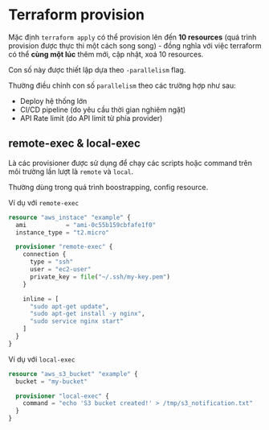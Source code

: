 # Terraform provision

Mặc định `terraform apply` có thể provision lên đến **10 resources** (quá trình provision được thực thi một cách song song) - đồng nghĩa với việc terraform có thể **cùng một lúc** thêm mới, cập nhật, xoá 10 resources.

Con số này được thiết lập dựa theo `-parallelism` flag.

Thường điều chỉnh con số `parallelism` theo các trường hợp như sau:

- Deploy hệ thống lớn
- CI/CD pipeline (do yêu cầu thời gian nghiêm ngặt)
- API Rate limit (do API limit từ phía provider)

## remote-exec & local-exec

Là các provisioner được sử dụng để chạy các scripts hoặc command trên môi trường lần lượt là `remote` và `local`.

Thường dùng trong quá trình boostrapping, config resource.

Ví dụ với `remote-exec`

```tf
resource "aws_instace" "example" {
  ami           = "ami-0c55b159cbfafe1f0"
  instance_type = "t2.micro"

  provisioner "remote-exec" {
    connection {
      type = "ssh"
      user = "ec2-user"
      private_key = file("~/.ssh/my-key.pem")
    }

    inline = [
      "sudo apt-get update",
      "sudo apt-get install -y nginx",
      "sudo service nginx start"
    ]
  }
}
```

Ví dụ với `local-exec`

```tf
resource "aws_s3_bucket" "example" {
  bucket = "my-bucket"

  provisioner "local-exec" {
    command = "echo 'S3 bucket created!' > /tmp/s3_notification.txt"
  }
}
```

